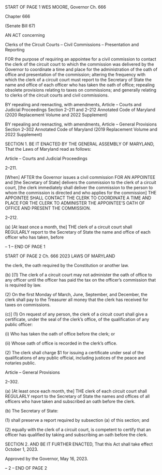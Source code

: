 START OF PAGE 1
WES MOORE, Governor Ch. 666

Chapter 666

(Senate Bill 67)

AN ACT concerning

Clerks of the Circuit Courts – Civil Commissions – Presentation and Reporting

FOR the purpose of requiring an appointee for a civil commission to contact the clerk of the
circuit court to which the commission was delivered by the Governor to coordinate a
time and place for the administration of the oath of office and presentation of the
commission; altering the frequency with which the clerk of a circuit court must report
to the Secretary of State the name and office of each officer who has taken the oath
of office; repealing obsolete provisions relating to taxes on commissions; and
generally relating to clerks of the circuit courts and civil commissions.

BY repealing and reenacting, with amendments,
Article – Courts and Judicial Proceedings
Section 2–211 and 2–212
Annotated Code of Maryland
(2020 Replacement Volume and 2022 Supplement)

BY repealing and reenacting, with amendments,
Article – General Provisions
Section 2–302
Annotated Code of Maryland
(2019 Replacement Volume and 2022 Supplement)

SECTION 1. BE IT ENACTED BY THE GENERAL ASSEMBLY OF MARYLAND,
That the Laws of Maryland read as follows:

Article – Courts and Judicial Proceedings

2–211.

[When] AFTER the Governor issues a civil commission FOR AN APPOINTEE and
[the Secretary of State] delivers the commission to the clerk of a circuit court, [the clerk
immediately shall deliver the commission to the person to whom the commission is directed
and who applies for the commission] THE APPOINTEE SHALL CONTACT THE CLERK TO
COORDINATE A TIME AND PLACE FOR THE CLERK TO ADMINISTER THE APPOINTEE’S
OATH OF OFFICE AND PRESENT THE COMMISSION.

2–212.

(a) [At least once a month, the] THE clerk of a circuit court shall REGULARLY
report to the Secretary of State the name and office of each officer who has taken, before

– 1 –
END OF PAGE 1

START OF PAGE 2
Ch. 666 2023 LAWS OF MARYLAND

the clerk, the oath required by the Constitution or another law.

(b) [(1) The clerk of a circuit court may not administer the oath of office to any
officer until the officer has paid the tax on the officer’s commission that is required by law.

(2) On the first Monday of March, June, September, and December, the
clerk shall pay to the Treasurer all money that the clerk has received for taxes on
commissions.

(c)] (1) On request of any person, the clerk of a circuit court shall give a
certificate, under the seal of the clerk’s office, of the qualification of any public officer:

(i) Who has taken the oath of office before the clerk; or

(ii) Whose oath of office is recorded in the clerk’s office.

(2) The clerk shall charge $1 for issuing a certificate under seal of the
qualifications of any public official, including justices of the peace and notaries public.

Article – General Provisions

2–302.

(a) [At least once each month, the] THE clerk of each circuit court shall
REGULARLY report to the Secretary of State the names and offices of all officers who have
taken and subscribed an oath before the clerk.

(b) The Secretary of State:

(1) shall preserve a report required by subsection (a) of this section; and

(2) equally with the clerk of a circuit court, is competent to certify that an
officer has qualified by taking and subscribing an oath before the clerk.

SECTION 2. AND BE IT FURTHER ENACTED, That this Act shall take effect
October 1, 2023.

Approved by the Governor, May 16, 2023.

– 2 –
END OF PAGE 2